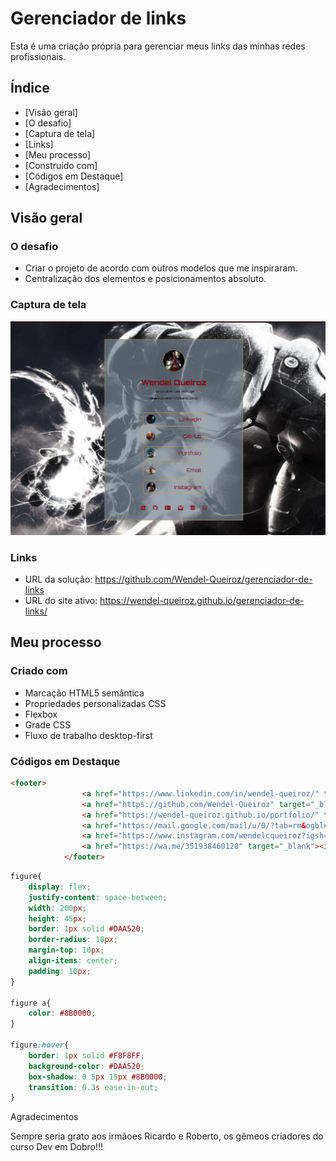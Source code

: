 # Gerenciador de links

Esta é uma criação própria para gerenciar meus links das minhas redes profissionais.

## Índice

- [Visão geral]
- [O desafio]
- [Captura de tela]
- [Links]
- [Meu processo]
- [Construído com]
- [Códigos em Destaque]
- [Agradecimentos]

## Visão geral

### O desafio

- Criar o projeto de acordo com outros modelos que me inspiraram.
- Centralização dos elementos e posicionamentos absoluto.

### Captura de tela

<img src=./src/desing/desktop.png>

### Links

- URL da solução: https://github.com/Wendel-Queiroz/gerenciador-de-links
- URL do site ativo: https://wendel-queiroz.github.io/gerenciador-de-links/

## Meu processo

### Criado com

- Marcação HTML5 semântica
- Propriedades personalizadas CSS
- Flexbox
- Grade CSS
- Fluxo de trabalho desktop-first

### Códigos em Destaque

```html
<footer>
                <a href="https://www.linkedin.com/in/wendel-queiroz/" target="_blank"><i class="fa-brands fa-linkedin"></i></a>
                <a href="https://github.com/Wendel-Queiroz" target="_blank"><i class="fa-brands fa-github"></i></a>
                <a href="https://wendel-queiroz.github.io/portfolio/" target="_blank"><i class="fa-solid fa-address-card"></i></a>
                <a href="https://mail.google.com/mail/u/0/?tab=rm&ogbl#inbox" target="_blank"><i class="fa-solid fa-envelope-open-text"></i></a>
                <a href="https://www.instagram.com/wendelcqueiroz?igsh=OWxmbnB4MGZmYzQ0" target="_blank"><i class="fa-brands fa-square-instagram"></i></a>
                <a href="https://wa.me/351938460128" target="_blank"><i class="fa-brands fa-whatsapp"></i></a>
            </footer>
```
```css
figure{
    display: flex;
    justify-content: space-between;
    width: 200px;
    height: 45px;
    border: 1px solid #DAA520;
    border-radius: 10px;
    margin-top: 10px;
    align-items: center;
    padding: 10px;
}

figure a{
    color: #8B0000;
}

figure:hover{
    border: 1px solid #F8F8FF;
    background-color: #DAA520;
    box-shadow: 0 5px 15px #8B0000;
    transition: 0.3s ease-in-out;
}
```

Agradecimentos

Sempre seria grato aos irmãoes Ricardo e Roberto, os gêmeos criadores do curso Dev em Dobro!!!